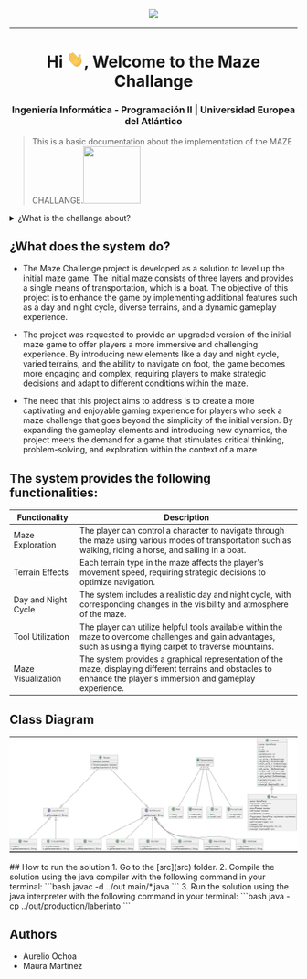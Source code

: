 
   <p align="center">
  <img src="https://github.com/Mau-1999/Maura-martinez99/blob/main/LaberintoCyber.jpg" />
</p>
<hr>
   <h1 align="center">Hi <img src="https://raw.githubusercontent.com/ABSphreak/ABSphreak/master/gifs/Hi.gif" width="30px">, Welcome to the Maze Challange </h1>
<h3 align="center">Ingeniería Informática - Programación II | Universidad Europea del Atlántico</h3>
<p align="center">
 
 
> This is a basic documentation about the implementation of the MAZE CHALLANGE.<img src="https://github.com/Mau-1999/laberinto/blob/main/informatica04.gif" width="100px" height="100">
  
  
  <details>
  <summary>¿What is the challange about?</summary>
 - The Maze system is a game where a character must navigate through a maze composed of different types of terrains, such as ground, sand, walls, low grass, medium grass, high grass, water, and turbulent water. The goal of the game is for the player to find the exit of the maze. The character's speed varies depending on the type of terrain they are on. Additionally, the game includes a day and night cycle with changes in visibility and visual elements such as the sky and the sun.
     </details>
    

## ¿What does the system do?
 + The Maze Challenge project is developed as a solution to level up the initial maze game. The initial maze consists of three layers and provides a single means of transportation, which is a boat. The objective of this project is to enhance the game by implementing additional features such as a day and night cycle, diverse terrains, and a dynamic gameplay experience.

 + The project was requested to provide an upgraded version of the initial maze game to offer players a more immersive and challenging experience. By introducing new elements like a day and night cycle, varied terrains, and the ability to navigate on foot, the game becomes more engaging and complex, requiring players to make strategic decisions and adapt to different conditions within the maze.

+ The need that this project aims to address is to create a more captivating and enjoyable gaming experience for players who seek a maze challenge that goes beyond the simplicity of the initial version. By expanding the gameplay elements and introducing new dynamics, the project meets the demand for a game that stimulates critical thinking, problem-solving, and exploration within the context of a maze
  
## The system provides the following functionalities:
  | Functionality         | Description                                                                                                                          |
|------------------------|------------------------------------------------------------------------------------------------------------------------------------------|
| Maze Exploration       | The player can control a character to navigate through the maze using various modes of transportation such as walking, riding a horse, and sailing in a boat. |
| Terrain Effects        | Each terrain type in the maze affects the player's movement speed, requiring strategic decisions to optimize navigation.                       |
| Day and Night Cycle    | The system includes a realistic day and night cycle, with corresponding changes in the visibility and atmosphere of the maze.                  |
| Tool Utilization       | The player can utilize helpful tools available within the maze to overcome challenges and gain advantages, such as using a flying carpet to traverse mountains. |
| Maze Visualization     | The system provides a graphical representation of the maze, displaying different terrains and obstacles to enhance the player's immersion and gameplay experience. |

## Class Diagram
<p align="center">
<img src="https://github.com/aurelioochoa/laberinto/blob/mauraMartinez/Graficos/Class-Diagram.png"/>
   </p>
## How to run the solution  
1. Go to the [src](src) folder.
2. Compile the solution using the java compiler with the following command in your terminal:
```bash
  javac -d ../out main/*.java
```
3. Run the solution using the java interpreter with the following command in your terminal:
```bash
  java -cp ../out/production/laberinto
```

## Authors
- Aurelio Ochoa
- Maura Martinez

  
  
 
  
  
  

